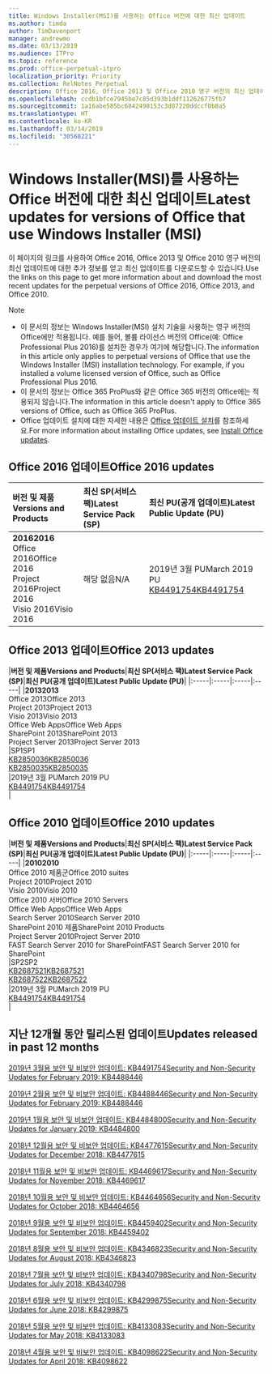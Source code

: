 ```yaml
---
title: Windows Installer(MSI)를 사용하는 Office 버전에 대한 최신 업데이트
ms.author: timda
author: TimDavenport
manager: andrewmo
ms.date: 03/13/2019
ms.audience: ITPro
ms.topic: reference
ms.prod: office-perpetual-itpro
localization_priority: Priority
ms.collection: RelNotes_Perpetual
description: Office 2016, Office 2013 및 Office 2010 영구 버전의 최신 업데이트 정보에 대한 링크를 IT 전문가에게 제공합니다.
ms.openlocfilehash: ccdb1bfce7945be7c85d393b1ddf112626775fb7
ms.sourcegitcommit: 1a16abe585bc6842498153c3d87220ddccf0b8a5
ms.translationtype: HT
ms.contentlocale: ko-KR
ms.lasthandoff: 03/14/2019
ms.locfileid: "30568221"
---
```

# <a name="latest-updates-for-versions-of-office-that-use-windows-installer-msi"></a><span data-ttu-id="0ae70-103">Windows Installer(MSI)를 사용하는 Office 버전에 대한 최신 업데이트</span><span class="sxs-lookup"><span data-stu-id="0ae70-103">Latest updates for versions of Office that use Windows Installer (MSI)</span></span>

<span data-ttu-id="0ae70-104">이 페이지의 링크를 사용하여 Office 2016, Office 2013 및 Office 2010 영구 버전의 최신 업데이트에 대한 추가 정보를 얻고 최신 업데이트를 다운로드할 수 있습니다.</span><span class="sxs-lookup"><span data-stu-id="0ae70-104">Use the links on this page to get more information about and download the most recent updates for the perpetual versions of Office 2016, Office 2013, and Office 2010.</span></span>
  
 
> [!NOTE]
> - <span data-ttu-id="0ae70-p101">이 문서의 정보는 Windows Installer(MSI) 설치 기술을 사용하는 영구 버전의 Office에만 적용됩니다. 예를 들어, 볼륨 라이선스 버전의 Office(예: Office Professional Plus 2016)를 설치한 경우가 여기에 해당합니다.</span><span class="sxs-lookup"><span data-stu-id="0ae70-p101">The information in this article only applies to perpetual versions of Office that use the Windows Installer (MSI) installation technology. For example, if you installed a volume licensed version of Office, such as Office Professional Plus 2016.</span></span>
> - <span data-ttu-id="0ae70-107">이 문서의 정보는 Office 365 ProPlus와 같은 Office 365 버전의 Office에는 적용되지 않습니다.</span><span class="sxs-lookup"><span data-stu-id="0ae70-107">The information in this article doesn't apply to Office 365 versions of Office, such as Office 365 ProPlus.</span></span>
> - <span data-ttu-id="0ae70-108">Office 업데이트 설치에 대한 자세한 내용은 [Office 업데이트 설치](https://support.office.com/article/2ab296f3-7f03-43a2-8e50-46de917611c5)를 참조하세요.</span><span class="sxs-lookup"><span data-stu-id="0ae70-108">For more information about installing Office updates, see [Install Office updates](https://support.office.com/article/2ab296f3-7f03-43a2-8e50-46de917611c5).</span></span> 


## <a name="office-2016-updates"></a><span data-ttu-id="0ae70-109">Office 2016 업데이트</span><span class="sxs-lookup"><span data-stu-id="0ae70-109">Office 2016 updates</span></span>

|<span data-ttu-id="0ae70-110">**버전 및 제품**</span><span class="sxs-lookup"><span data-stu-id="0ae70-110">**Versions and Products**</span></span>|<span data-ttu-id="0ae70-111">**최신 SP(서비스 팩)**</span><span class="sxs-lookup"><span data-stu-id="0ae70-111">**Latest Service Pack (SP)**</span></span>|<span data-ttu-id="0ae70-112">**최신 PU(공개 업데이트)**</span><span class="sxs-lookup"><span data-stu-id="0ae70-112">**Latest Public Update (PU)**</span></span>|
|:-----|:-----|:-----|
|<span data-ttu-id="0ae70-113">**2016**</span><span class="sxs-lookup"><span data-stu-id="0ae70-113">**2016**</span></span> <br/> <span data-ttu-id="0ae70-114">Office 2016</span><span class="sxs-lookup"><span data-stu-id="0ae70-114">Office 2016</span></span>  <br/> <span data-ttu-id="0ae70-115">Project 2016</span><span class="sxs-lookup"><span data-stu-id="0ae70-115">Project 2016</span></span>  <br/> <span data-ttu-id="0ae70-116">Visio 2016</span><span class="sxs-lookup"><span data-stu-id="0ae70-116">Visio 2016</span></span>  <br/> |<span data-ttu-id="0ae70-117">해당 없음</span><span class="sxs-lookup"><span data-stu-id="0ae70-117">N/A</span></span>  <br/> |<span data-ttu-id="0ae70-118">2019년 3월 PU</span><span class="sxs-lookup"><span data-stu-id="0ae70-118">March 2019 PU</span></span>  <br/> [<span data-ttu-id="0ae70-119">KB4491754</span><span class="sxs-lookup"><span data-stu-id="0ae70-119">KB4491754</span></span>](https://support.microsoft.com/help/4491754) <br/> |
   
## <a name="office-2013-updates"></a><span data-ttu-id="0ae70-120">Office 2013 업데이트</span><span class="sxs-lookup"><span data-stu-id="0ae70-120">Office 2013 updates</span></span>

|<span data-ttu-id="0ae70-121">**버전 및 제품**</span><span class="sxs-lookup"><span data-stu-id="0ae70-121">**Versions and Products**</span></span>|<span data-ttu-id="0ae70-122">**최신 SP(서비스 팩)**</span><span class="sxs-lookup"><span data-stu-id="0ae70-122">**Latest Service Pack (SP)**</span></span>|<span data-ttu-id="0ae70-123">**최신 PU(공개 업데이트)**</span><span class="sxs-lookup"><span data-stu-id="0ae70-123">**Latest Public Update (PU)**</span></span>|
|:-----|:-----|:-----|:-----|
|<span data-ttu-id="0ae70-124">**2013**</span><span class="sxs-lookup"><span data-stu-id="0ae70-124">**2013**</span></span> <br/> <span data-ttu-id="0ae70-125">Office 2013</span><span class="sxs-lookup"><span data-stu-id="0ae70-125">Office 2013</span></span>  <br/> <span data-ttu-id="0ae70-126">Project 2013</span><span class="sxs-lookup"><span data-stu-id="0ae70-126">Project 2013</span></span>  <br/> <span data-ttu-id="0ae70-127">Visio 2013</span><span class="sxs-lookup"><span data-stu-id="0ae70-127">Visio 2013</span></span>  <br/> <span data-ttu-id="0ae70-128">Office Web Apps</span><span class="sxs-lookup"><span data-stu-id="0ae70-128">Office Web Apps</span></span>  <br/> <span data-ttu-id="0ae70-129">SharePoint 2013</span><span class="sxs-lookup"><span data-stu-id="0ae70-129">SharePoint 2013</span></span>  <br/> <span data-ttu-id="0ae70-130">Project Server 2013</span><span class="sxs-lookup"><span data-stu-id="0ae70-130">Project Server 2013</span></span>  <br/> |<span data-ttu-id="0ae70-131">SP1</span><span class="sxs-lookup"><span data-stu-id="0ae70-131">SP1</span></span> <br/> [<span data-ttu-id="0ae70-132">KB2850036</span><span class="sxs-lookup"><span data-stu-id="0ae70-132">KB2850036</span></span>](https://support.microsoft.com/kb/2850036) <br/>[<span data-ttu-id="0ae70-133">KB2850035</span><span class="sxs-lookup"><span data-stu-id="0ae70-133">KB2850035</span></span>](https://support.microsoft.com/kb/2850035) <br/> |<span data-ttu-id="0ae70-134">2019년 3월 PU</span><span class="sxs-lookup"><span data-stu-id="0ae70-134">March 2019 PU</span></span>  <br/> [<span data-ttu-id="0ae70-135">KB4491754</span><span class="sxs-lookup"><span data-stu-id="0ae70-135">KB4491754</span></span>](https://support.microsoft.com/help/4491754) <br/> |
   
## <a name="office-2010-updates"></a><span data-ttu-id="0ae70-136">Office 2010 업데이트</span><span class="sxs-lookup"><span data-stu-id="0ae70-136">Office 2010 updates</span></span>

|<span data-ttu-id="0ae70-137">**버전 및 제품**</span><span class="sxs-lookup"><span data-stu-id="0ae70-137">**Versions and Products**</span></span>|<span data-ttu-id="0ae70-138">**최신 SP(서비스 팩)**</span><span class="sxs-lookup"><span data-stu-id="0ae70-138">**Latest Service Pack (SP)**</span></span>|<span data-ttu-id="0ae70-139">**최신 PU(공개 업데이트)**</span><span class="sxs-lookup"><span data-stu-id="0ae70-139">**Latest Public Update (PU)**</span></span>|
|:-----|:-----|:-----|:-----|
|<span data-ttu-id="0ae70-140">**2010**</span><span class="sxs-lookup"><span data-stu-id="0ae70-140">**2010**</span></span> <br/> <span data-ttu-id="0ae70-141">Office 2010 제품군</span><span class="sxs-lookup"><span data-stu-id="0ae70-141">Office 2010 suites</span></span>  <br/> <span data-ttu-id="0ae70-142">Project 2010</span><span class="sxs-lookup"><span data-stu-id="0ae70-142">Project 2010</span></span>  <br/> <span data-ttu-id="0ae70-143">Visio 2010</span><span class="sxs-lookup"><span data-stu-id="0ae70-143">Visio 2010</span></span>  <br/> <span data-ttu-id="0ae70-144">Office 2010 서버</span><span class="sxs-lookup"><span data-stu-id="0ae70-144">Office 2010 Servers</span></span>  <br/> <span data-ttu-id="0ae70-145">Office Web Apps</span><span class="sxs-lookup"><span data-stu-id="0ae70-145">Office Web Apps</span></span>  <br/> <span data-ttu-id="0ae70-146">Search Server 2010</span><span class="sxs-lookup"><span data-stu-id="0ae70-146">Search Server 2010</span></span>  <br/> <span data-ttu-id="0ae70-147">SharePoint 2010 제품</span><span class="sxs-lookup"><span data-stu-id="0ae70-147">SharePoint 2010 Products</span></span>  <br/> <span data-ttu-id="0ae70-148">Project Server 2010</span><span class="sxs-lookup"><span data-stu-id="0ae70-148">Project Server 2010</span></span>  <br/> <span data-ttu-id="0ae70-149">FAST Search Server 2010 for SharePoint</span><span class="sxs-lookup"><span data-stu-id="0ae70-149">FAST Search Server 2010 for SharePoint</span></span>  <br/> |<span data-ttu-id="0ae70-150">SP2</span><span class="sxs-lookup"><span data-stu-id="0ae70-150">SP2</span></span> <br/>[<span data-ttu-id="0ae70-151">KB2687521</span><span class="sxs-lookup"><span data-stu-id="0ae70-151">KB2687521</span></span>](https://support.microsoft.com/kb/2687521) <br/> [<span data-ttu-id="0ae70-152">KB2687522</span><span class="sxs-lookup"><span data-stu-id="0ae70-152">KB2687522</span></span>](https://support.microsoft.com/kb/2687522) <br/> |<span data-ttu-id="0ae70-153">2019년 3월 PU</span><span class="sxs-lookup"><span data-stu-id="0ae70-153">March 2019 PU</span></span> <br/>[<span data-ttu-id="0ae70-154">KB4491754</span><span class="sxs-lookup"><span data-stu-id="0ae70-154">KB4491754</span></span>](https://support.microsoft.com/help/4491754) <br/>|
   

   
## <a name="updates-released-in-past-12-months"></a><span data-ttu-id="0ae70-155">지난 12개월 동안 릴리스된 업데이트</span><span class="sxs-lookup"><span data-stu-id="0ae70-155">Updates released in past 12 months</span></span>

[<span data-ttu-id="0ae70-156">2019년 3월용 보안 및 비보안 업데이트: KB4491754</span><span class="sxs-lookup"><span data-stu-id="0ae70-156">Security and Non-Security Updates for February 2019: KB4488446</span></span>](https://support.microsoft.com/ko-KR/help/4491754) 

[<span data-ttu-id="0ae70-157">2019년 2월용 보안 및 비보안 업데이트: KB4488446</span><span class="sxs-lookup"><span data-stu-id="0ae70-157">Security and Non-Security Updates for February 2019: KB4488446</span></span>](https://support.microsoft.com/help/4488446)

[<span data-ttu-id="0ae70-158">2019년 1월용 보안 및 비보안 업데이트: KB4484800</span><span class="sxs-lookup"><span data-stu-id="0ae70-158">Security and Non-Security Updates for January 2019: KB4484800</span></span>](https://support.microsoft.com/help/4484800)

[<span data-ttu-id="0ae70-159">2018년 12월용 보안 및 비보안 업데이트: KB4477615</span><span class="sxs-lookup"><span data-stu-id="0ae70-159">Security and Non-Security Updates for December 2018: KB4477615</span></span>](https://support.microsoft.com/help/4477615)

[<span data-ttu-id="0ae70-160">2018년 11월용 보안 및 비보안 업데이트: KB4469617</span><span class="sxs-lookup"><span data-stu-id="0ae70-160">Security and Non-Security Updates for November 2018: KB4469617</span></span>](https://support.microsoft.com/help/4469617)

[<span data-ttu-id="0ae70-161">2018년 10월용 보안 및 비보안 업데이트: KB4464656</span><span class="sxs-lookup"><span data-stu-id="0ae70-161">Security and Non-Security Updates for October 2018: KB4464656</span></span>](https://support.microsoft.com/help/4464656)

[<span data-ttu-id="0ae70-162">2018년 9월용 보안 및 비보안 업데이트: KB4459402</span><span class="sxs-lookup"><span data-stu-id="0ae70-162">Security and Non-Security Updates for September 2018: KB4459402</span></span>](https://support.microsoft.com/help/4459402) 

[<span data-ttu-id="0ae70-163">2018년 8월용 보안 및 비보안 업데이트: KB4346823</span><span class="sxs-lookup"><span data-stu-id="0ae70-163">Security and Non-Security Updates for August 2018: KB4346823</span></span>](https://support.microsoft.com/help/4346823)   

[<span data-ttu-id="0ae70-164">2018년 7월용 보안 및 비보안 업데이트: KB4340798</span><span class="sxs-lookup"><span data-stu-id="0ae70-164">Security and Non-Security Updates for July 2018: KB4340798</span></span>](https://support.microsoft.com/help/4340798)   

[<span data-ttu-id="0ae70-165">2018년 6월용 보안 및 비보안 업데이트: KB4299875</span><span class="sxs-lookup"><span data-stu-id="0ae70-165">Security and Non-Security Updates for June 2018: KB4299875</span></span>](https://support.microsoft.com/help/4299875)  

[<span data-ttu-id="0ae70-166">2018년 5월용 보안 및 비보안 업데이트: KB4133083</span><span class="sxs-lookup"><span data-stu-id="0ae70-166">Security and Non-Security Updates for May 2018: KB4133083 </span></span>](https://support.microsoft.com/ko-KR/help/4133083)
  
[<span data-ttu-id="0ae70-167">2018년 4월용 보안 및 비보안 업데이트: KB4098622</span><span class="sxs-lookup"><span data-stu-id="0ae70-167">Security and Non-Security Updates for April 2018: KB4098622</span></span>](https://support.microsoft.com/ko-KR/help/4098622) 
  
 
  

  
   
  
